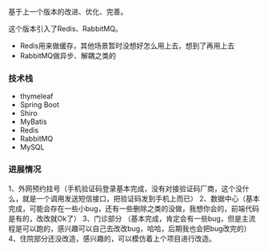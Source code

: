 基于上一个版本的改进、优化、完善。

这个版本引入了Redis、RabbitMQ。
- Redis用来做缓存，其他场景暂时没想好怎么用上去，想到了再用上去
- RabbitMQ做异步、解耦之类的

### 技术栈
- thymeleaf
- Spring Boot
- Shiro
- MyBatis
- Redis 
- RabbitMQ
- MySQL

### 进展情况

1、外网预约挂号（手机验证码登录基本完成，没有对接验证码厂商，这个没什么，就是一个调用发送短信接口，把验证码发到手机上而已）
2、数据中心（基本完成，可能会存在一些小bug，还有一些删除之类的没做，我想你会的，前端代码是有的，改改就Ok了）
3、门诊部分 （基本完成，肯定会有一些bug，但是主流程是可以跑的，感兴趣可以自己去改改bug，哈哈，后期我也会把bug改完的）
4、住院部分还没改造，感兴趣的，可以模仿着上个项目进行改造。





